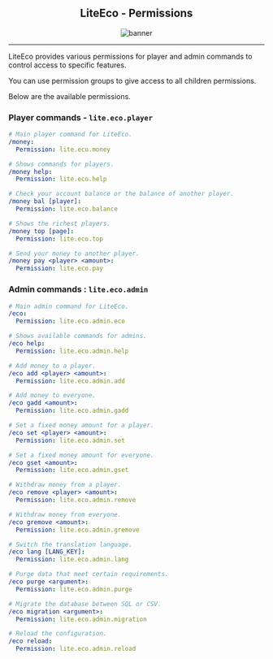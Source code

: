 <div style="text-align: center;">

## LiteEco - Permissions

![banner](https://user-images.githubusercontent.com/9441083/215228544-29c3bfa3-f67f-4f9d-8510-bde3f133018e.jpg)

</div>

---

LiteEco provides various permissions for player and admin commands to control access to specific features.

You can use permission groups to give access to all children permissions.

Below are the available permissions.

### Player commands - `lite.eco.player`

```YAML
# Main player command for LiteEco.
/money:
  Permission: lite.eco.money

# Shows commands for players.
/money help:
  Permission: lite.eco.help

# Check your account balance or the balance of another player.
/money bal [player]:
  Permission: lite.eco.balance

# Shows the richest players.
/money top [page]:
  Permission: lite.eco.top

# Send your money to another player.
/money pay <player> <amount>:
  Permission: lite.eco.pay
```

### Admin commands : `lite.eco.admin`

```YAML
# Main admin command for LiteEco.
/eco:
  Permission: lite.eco.admin.eco

# Shows available commands for admins.
/eco help:
  Permission: lite.eco.admin.help

# Add money to a player.
/eco add <player> <amount>:
  Permission: lite.eco.admin.add

# Add money to everyone.
/eco gadd <amount>:
  Permission: lite.eco.admin.gadd

# Set a fixed money amount for a player.
/eco set <player> <amount>:
  Permission: lite.eco.admin.set

# Set a fixed money amount for everyone.
/eco gset <amount>:
  Permission: lite.eco.admin.gset

# Withdraw money from a player.
/eco remove <player> <amount>:
  Permission: lite.eco.admin.remove

# Withdraw money from everyone.
/eco gremove <amount>:
  Permission: lite.eco.admin.gremove

# Switch the translation language.
/eco lang [LANG_KEY]:
  Permission: lite.eco.admin.lang

# Purge data that meet certain requirements.
/eco purge <argument>:
  Permission: lite.eco.admin.purge

# Migrate the database between SQL or CSV.
/eco migration <argument>:
  Permission: lite.eco.admin.migration

# Reload the configuration.
/eco reload:
  Permission: lite.eco.admin.reload
```
